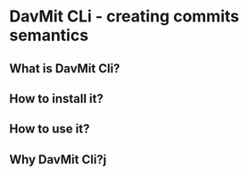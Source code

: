 # DavMit CLi - creating commits semantics

## What is DavMit Cli?

## How to install it?

## How to use it?

## Why DavMit Cli?j

